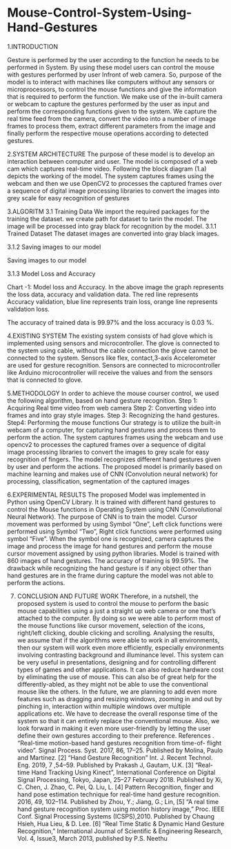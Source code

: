 # Mouse-Control-System-Using-Hand-Gestures

 1.INTRODUCTION 

 Gesture is performed by the user according to the function he needs to be performed in System. By using these model users can control the mouse with gestures performed by user Infront of web camera.
So, purpose of the model is to interact with machines like computers without any sensors or microprocessors, to control the mouse functions and give the information that is required to perform the function. We make use of the in-built camera or webcam to capture the gestures performed by the user as input and perform the corresponding functions given to the system. We capture the real time feed from the camera, convert the video into a number of image frames to process them, extract different parameters from the image and finally perform the respective mouse operations according to detected gestures.

2.SYSTEM ARCHITECTURE
The purpose of these model is to develop an interaction between computer and user. The model is composed of a web cam which captures real-time video. Following the block diagram (1.a) depicts the working of the model. The system captures frames using the webcam and then we use OpenCV2 to processes the captured frames over a sequence of digital image processing libraries to convert the images into grey scale for easy recognition of gestures

3.ALGORITM
3.1 Training Data
We import the required packages for the training the dataset. we create path for dataset to tarin the model. The image will be processed into gray black for recognition by the model.
3.1.1 Trained Dataset
  The dataset images are converted into gray black images.

3.1.2 Saving images to our model
 
Saving images to our model

3.1.3 Model Loss and Accuracy
 
Chart -1: Model loss and Accuracy.
In the above image the graph represents the loss data, accuracy and validation data. The red line represents Accuracy validation, blue line represents train loss, orange line represents validation loss. 
 
The accuracy of trained data is 99.97% and the loss accuracy is 0.03 %.

4.EXISTING SYSTEM
The existing system consists of had glove which is implemented using sensors and microcontroller. The glove is connected to the system using cable, without the cable connection the glove cannot be connected to the system.
Sensors like flex, contact,3-axis Accelerometer are used for gesture recognition. Sensors are connected to microcontroller like Arduino microcontroller will receive the values and from the sensors that is connected to glove.

5.METHODOLOGY
In order to achieve the mouse courser control, we used the following algorithm, based on hand gesture recognition.
Step 1: Acquiring Real time video from web camera
Step 2: Converting video into frames and into gray style images.
Step 3: Recognizing the hand gestures.
Step4: Performing the mouse functions
Our strategy is to utilize the built-in webcam of a computer, for capturing hand gestures and process them to perform the action. 
The system captures frames using the webcam and use opencv2 to processes the captured frames over a sequence of digital image processing libraries to convert the images to grey scale for easy recognition of fingers.  The model recognizes different hand gestures given by user and perform the actions. The proposed model is primarily based on machine learning and makes use of CNN (Convolution neural network) for processing, classification, segmentation of the captured images

6.EXPERIMENTAL RESULTS
The proposed Model was implemented in Python using OpenCV Library. It is trained with different hand gestures to control the Mouse functions in Operating System using CNN (Convolutional Neural Network). The purpose of CNN is to train the model. Cursor movement was performed by using Symbol “One”, Left click functions were performed using Symbol “Two”, Right click functions were performed using symbol “Five”.
When the symbol one is recognized, camera captures the image and process the image for hand gestures and perform the mouse cursor movement assigned by using python libraries. Model is trained with 860 images of hand gestures. The accuracy of training is 99.59%. The drawback while recognizing the hand gesture is if any object other than hand gestures are in the frame during capture the model was not able to perform the actions.

7. CONCLUSION AND FUTURE WORK
Therefore, in a nutshell, the proposed system is used to control the mouse to perform the basic mouse capabilities using a just a straight up web camera or one that’s attached to the computer. By doing so we were able to perform most of the mouse functions like cursor movement, selection of the icons, right/left clicking, double clicking and scrolling. 
 Analysing the results, we assume that if the algorithms were able to work in all environments, then our system will work even more efficiently, especially environments involving contrasting background and illuminance level. 
This system can be very useful in presentations, designing and for controlling different types of games and other applications. It can also reduce hardware cost by eliminating the use of mouse. This can also be of great help for the differently-abled, as they might not be able to use the conventional mouse like the others.
 In the future, we are planning to add even more features such as dragging and resizing windows, zooming in and out by pinching in, interaction within multiple windows over multiple applications etc. We have to decrease the overall response time of the system so that it can entirely replace the conventional mouse.
Also, we look forward in making it even more user-friendly by letting the user define their own gestures according to their preference.
References
.	“Real-time motion-based hand gestures recognition from time-of- flight video”. Signal Process. Syst. 2017, 86, 17–25. Published by Molina, Paulo and Martínez.
[2]	“Hand Gesture Recognition” Int. J. Recent Technol. Eng. 2019, 7 ,54–59. Published by Prakash J, Gautam, U.K.
[3]	“Real-time Hand Tracking Using Kinect”, International Conference on Digital Signal Processing, Tokyo, Japan, 25–27 February 2018. Published by Xi, C. Chen, J. Zhao, C. Pei, Q. Liu, L.
[4]	Pattern Recognition, finger and hand pose estimation technique for real-time hand gesture recognition. 2016, 49, 102–114. Published by Zhou, Y.; Jiang, G.; Lin, 
[5]	“A real time hand gesture recognition system using motion history image,” Proc. IEEE Conf. Signal Processing Systems (ICSPS),2010. Published by Chaung Hsieh, Hua Lieu, & D. Lee.
[6]  “Real Time Static & Dynamic Hand Gesture Recognition,”            International Journal of Scientific & Engineering Research, Vol. 4, Issue3, March 2013, published by P.S. Neethu
